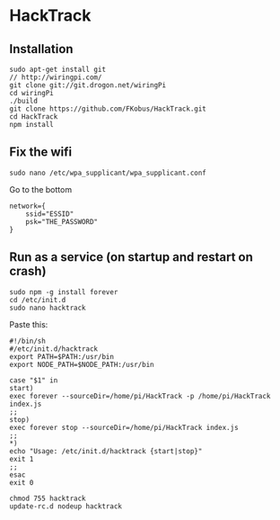 # HackTrack

## Installation
```
sudo apt-get install git
// http://wiringpi.com/
git clone git://git.drogon.net/wiringPi
cd wiringPi
./build
git clone https://github.com/FKobus/HackTrack.git
cd HackTrack
npm install
```

## Fix the wifi

```
sudo nano /etc/wpa_supplicant/wpa_supplicant.conf
```

Go to the bottom
```
network={
    ssid="ESSID"
    psk="THE_PASSWORD"
}
```

## Run as a service (on startup and restart on crash)

```
sudo npm -g install forever
cd /etc/init.d
sudo nano hacktrack

```

Paste this:

```
#!/bin/sh
#/etc/init.d/hacktrack
export PATH=$PATH:/usr/bin
export NODE_PATH=$NODE_PATH:/usr/bin

case "$1" in
start)
exec forever --sourceDir=/home/pi/HackTrack -p /home/pi/HackTrack index.js
;;
stop)
exec forever stop --sourceDir=/home/pi/HackTrack index.js
;;
*)
echo "Usage: /etc/init.d/hacktrack {start|stop}"
exit 1
;;
esac
exit 0
```
```
chmod 755 hacktrack
update-rc.d nodeup hacktrack
```